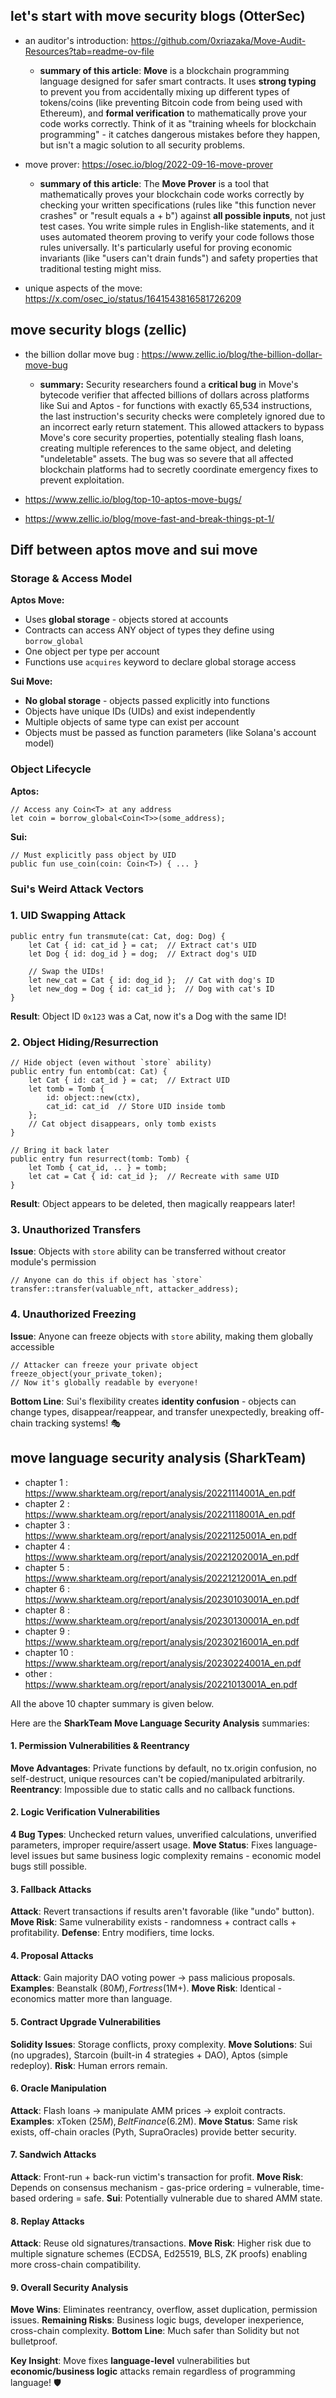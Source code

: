 ## let's start with move security blogs (OtterSec)

- an auditor's introduction: https://github.com/0xriazaka/Move-Audit-Resources?tab=readme-ov-file
    - **summary of this article**: **Move** is a blockchain programming language designed for safer smart contracts. It uses **strong typing** to prevent you from accidentally mixing up different types of tokens/coins (like preventing Bitcoin code from being used with Ethereum), and **formal verification** to mathematically prove your code works correctly. Think of it as "training wheels for blockchain programming" - it catches dangerous mistakes before they happen, but isn't a magic solution to all security problems.
 
- move prover: https://osec.io/blog/2022-09-16-move-prover
    - **summary of this article**: The **Move Prover** is a tool that mathematically proves your blockchain code works correctly by checking your written specifications (rules like "this function never crashes" or "result equals a + b") against **all possible inputs**, not just test cases. You write simple rules in English-like statements, and it uses automated theorem proving to verify your code follows those rules universally. It's particularly useful for proving economic invariants (like "users can't drain funds") and safety properties that traditional testing might miss.
    
- unique aspects of the move: https://x.com/osec_io/status/1641543816581726209

## move security blogs (zellic)
- the billion dollar move bug : https://www.zellic.io/blog/the-billion-dollar-move-bug
    - **summary:** Security researchers found a **critical bug** in Move's bytecode verifier that affected billions of dollars across platforms like Sui and Aptos - for functions with exactly 65,534 instructions, the last instruction's security checks were completely ignored due to an incorrect early return statement. This allowed attackers to bypass Move's core security properties, potentially stealing flash loans, creating multiple references to the same object, and deleting "undeletable" assets. The bug was so severe that all affected blockchain platforms had to secretly coordinate emergency fixes to prevent exploitation.
    
- https://www.zellic.io/blog/top-10-aptos-move-bugs/

- https://www.zellic.io/blog/move-fast-and-break-things-pt-1/

## Diff between aptos move and sui move


### **Storage & Access Model**

**Aptos Move:**
- Uses **global storage** - objects stored at accounts
- Contracts can access ANY object of types they define using `borrow_global`
- One object per type per account
- Functions use `acquires` keyword to declare global storage access

**Sui Move:**
- **No global storage** - objects passed explicitly into functions
- Objects have unique IDs (UIDs) and exist independently  
- Multiple objects of same type can exist per account
- Objects must be passed as function parameters (like Solana's account model)

### **Object Lifecycle**

**Aptos:**
```move
// Access any Coin<T> at any address
let coin = borrow_global<Coin<T>>(some_address);
```

**Sui:**
```move
// Must explicitly pass object by UID
public fun use_coin(coin: Coin<T>) { ... }
```

### Sui's Weird Attack Vectors

### **1. UID Swapping Attack**
```move
public entry fun transmute(cat: Cat, dog: Dog) {
    let Cat { id: cat_id } = cat;  // Extract cat's UID
    let Dog { id: dog_id } = dog;  // Extract dog's UID
    
    // Swap the UIDs!
    let new_cat = Cat { id: dog_id };  // Cat with dog's ID
    let new_dog = Dog { id: cat_id };  // Dog with cat's ID
}
```
**Result**: Object ID `0x123` was a Cat, now it's a Dog with the same ID!

### **2. Object Hiding/Resurrection**
```move
// Hide object (even without `store` ability)
public entry fun entomb(cat: Cat) {
    let Cat { id: cat_id } = cat;  // Extract UID
    let tomb = Tomb { 
        id: object::new(ctx),
        cat_id: cat_id  // Store UID inside tomb
    };
    // Cat object disappears, only tomb exists
}

// Bring it back later
public entry fun resurrect(tomb: Tomb) {
    let Tomb { cat_id, .. } = tomb;
    let cat = Cat { id: cat_id };  // Recreate with same UID
}
```
**Result**: Object appears to be deleted, then magically reappears later!

### **3. Unauthorized Transfers**
**Issue**: Objects with `store` ability can be transferred without creator module's permission
```move
// Anyone can do this if object has `store`
transfer::transfer(valuable_nft, attacker_address);
```

### **4. Unauthorized Freezing**
**Issue**: Anyone can freeze objects with `store` ability, making them globally accessible
```move
// Attacker can freeze your private object
freeze_object(your_private_token);
// Now it's globally readable by everyone!
```

**Bottom Line**: Sui's flexibility creates **identity confusion** - objects can change types, disappear/reappear, and transfer unexpectedly, breaking off-chain tracking systems! 🎭


## move language security analysis (SharkTeam)

- chapter 1 : https://www.sharkteam.org/report/analysis/20221114001A_en.pdf
- chapter 2 : https://www.sharkteam.org/report/analysis/20221118001A_en.pdf
- chapter 3 : https://www.sharkteam.org/report/analysis/20221125001A_en.pdf
- chapter 4 : https://www.sharkteam.org/report/analysis/20221202001A_en.pdf
- chapter 5 : https://www.sharkteam.org/report/analysis/20221212001A_en.pdf
- chapter 6 : https://www.sharkteam.org/report/analysis/20230103001A_en.pdf
- chapter 8 : https://www.sharkteam.org/report/analysis/20230130001A_en.pdf
- chapter 9 : https://www.sharkteam.org/report/analysis/20230216001A_en.pdf
- chapter 10 : https://www.sharkteam.org/report/analysis/20230224001A_en.pdf
- other : https://www.sharkteam.org/report/analysis/20221013001A_en.pdf

All the above 10 chapter summary is given below.

Here are the **SharkTeam Move Language Security Analysis** summaries:

#### 1. **Permission Vulnerabilities & Reentrancy**
**Move Advantages**: Private functions by default, no tx.origin confusion, no self-destruct, unique resources can't be copied/manipulated arbitrarily. **Reentrancy**: Impossible due to static calls and no callback functions.

#### 2. **Logic Verification Vulnerabilities** 
**4 Bug Types**: Unchecked return values, unverified calculations, unverified parameters, improper require/assert usage. **Move Status**: Fixes language-level issues but same business logic complexity remains - economic model bugs still possible.

####  3. **Fallback Attacks**
**Attack**: Revert transactions if results aren't favorable (like "undo" button). **Move Risk**: Same vulnerability exists - randomness + contract calls + profitability. **Defense**: Entry modifiers, time locks.

#### 4. **Proposal Attacks** 
**Attack**: Gain majority DAO voting power → pass malicious proposals. **Examples**: Beanstalk ($80M), Fortress ($1M+). **Move Risk**: Identical - economics matter more than language.

####  5. **Contract Upgrade Vulnerabilities**
**Solidity Issues**: Storage conflicts, proxy complexity. **Move Solutions**: Sui (no upgrades), Starcoin (built-in 4 strategies + DAO), Aptos (simple redeploy). **Risk**: Human errors remain.

####  6. **Oracle Manipulation**
**Attack**: Flash loans → manipulate AMM prices → exploit contracts. **Examples**: xToken ($25M), Belt Finance ($6.2M). **Move Status**: Same risk exists, off-chain oracles (Pyth, SupraOracles) provide better security.

####  7. **Sandwich Attacks**
**Attack**: Front-run + back-run victim's transaction for profit. **Move Risk**: Depends on consensus mechanism - gas-price ordering = vulnerable, time-based ordering = safe. **Sui**: Potentially vulnerable due to shared AMM state.

####  8. **Replay Attacks**
**Attack**: Reuse old signatures/transactions. **Move Risk**: Higher risk due to multiple signature schemes (ECDSA, Ed25519, BLS, ZK proofs) enabling more cross-chain compatibility.

####  9. **Overall Security Analysis**
**Move Wins**: Eliminates reentrancy, overflow, asset duplication, permission issues. **Remaining Risks**: Business logic bugs, developer inexperience, cross-chain complexity. **Bottom Line**: Much safer than Solidity but not bulletproof.

**Key Insight**: Move fixes **language-level** vulnerabilities but **economic/business logic** attacks remain regardless of programming language! 🛡️